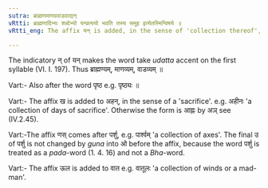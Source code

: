```yaml
---
sutra: ब्राह्मणमाणववाडवाद्यन्
vRtti: ब्राह्मणादिभ्यः शब्देभ्यो यन्प्रत्ययो भवति तस्य समूह इत्येतस्मिन्विषये ॥
vRtti_eng: The affix यन् is added, in the sense of 'collection thereof', after the words '_brahmana_', '_manava_', and '_vadava_'.

---
```

The indicatory न् of यन् makes the word take _udatta_ accent on the first syllable (VI. I. 197). Thus ब्राह्मण्यम्, माणव्यम्, वाडव्यम् ॥

Vart:- Also after the word पृष्ठ e.g. पृष्ठ्यः ॥

Vart:- The affix ख is added to अहन्, in the sense of a 'sacrifice'. e.g. अहीनः 'a collection of days of sacrifice'. Otherwise the form is आह्नः by अञ् see (IV.2.45).

Vart:-The affix णस् comes after पर्शु, e.g. पार्श्वम् 'a collection of axes'. The final उ of पर्शु is not changed by _guna_ into ओ before the affix, because the word पर्शु is treated as a _pada_-word (1. 4. 16) and not a _Bha_-word.

Vart:- The affix ऊल is added to वात e.g. वातूलः 'a collection of winds or a mad-man'.